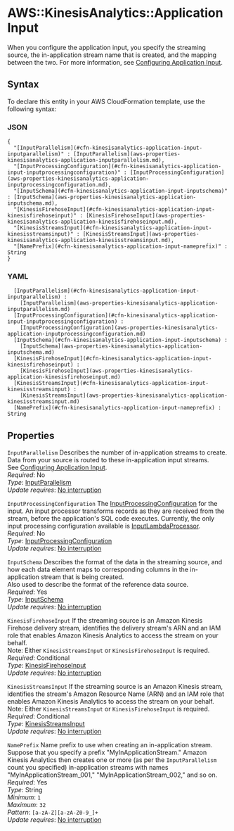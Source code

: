 # AWS::KinesisAnalytics::Application Input<a name="aws-properties-kinesisanalytics-application-input"></a>

When you configure the application input, you specify the streaming source, the in\-application stream name that is created, and the mapping between the two\. For more information, see [Configuring Application Input](https://docs.aws.amazon.com/kinesisanalytics/latest/dev/how-it-works-input.html)\. 

## Syntax<a name="aws-properties-kinesisanalytics-application-input-syntax"></a>

To declare this entity in your AWS CloudFormation template, use the following syntax:

### JSON<a name="aws-properties-kinesisanalytics-application-input-syntax.json"></a>

```
{
  "[InputParallelism](#cfn-kinesisanalytics-application-input-inputparallelism)" : [InputParallelism](aws-properties-kinesisanalytics-application-inputparallelism.md),
  "[InputProcessingConfiguration](#cfn-kinesisanalytics-application-input-inputprocessingconfiguration)" : [InputProcessingConfiguration](aws-properties-kinesisanalytics-application-inputprocessingconfiguration.md),
  "[InputSchema](#cfn-kinesisanalytics-application-input-inputschema)" : [InputSchema](aws-properties-kinesisanalytics-application-inputschema.md),
  "[KinesisFirehoseInput](#cfn-kinesisanalytics-application-input-kinesisfirehoseinput)" : [KinesisFirehoseInput](aws-properties-kinesisanalytics-application-kinesisfirehoseinput.md),
  "[KinesisStreamsInput](#cfn-kinesisanalytics-application-input-kinesisstreamsinput)" : [KinesisStreamsInput](aws-properties-kinesisanalytics-application-kinesisstreamsinput.md),
  "[NamePrefix](#cfn-kinesisanalytics-application-input-nameprefix)" : String
}
```

### YAML<a name="aws-properties-kinesisanalytics-application-input-syntax.yaml"></a>

```
﻿  [InputParallelism](#cfn-kinesisanalytics-application-input-inputparallelism) : 
    [InputParallelism](aws-properties-kinesisanalytics-application-inputparallelism.md)
﻿  [InputProcessingConfiguration](#cfn-kinesisanalytics-application-input-inputprocessingconfiguration) : 
    [InputProcessingConfiguration](aws-properties-kinesisanalytics-application-inputprocessingconfiguration.md)
﻿  [InputSchema](#cfn-kinesisanalytics-application-input-inputschema) : 
    [InputSchema](aws-properties-kinesisanalytics-application-inputschema.md)
﻿  [KinesisFirehoseInput](#cfn-kinesisanalytics-application-input-kinesisfirehoseinput) : 
    [KinesisFirehoseInput](aws-properties-kinesisanalytics-application-kinesisfirehoseinput.md)
﻿  [KinesisStreamsInput](#cfn-kinesisanalytics-application-input-kinesisstreamsinput) : 
    [KinesisStreamsInput](aws-properties-kinesisanalytics-application-kinesisstreamsinput.md)
﻿  [NamePrefix](#cfn-kinesisanalytics-application-input-nameprefix) : String
```

## Properties<a name="aws-properties-kinesisanalytics-application-input-properties"></a>

`InputParallelism`  <a name="cfn-kinesisanalytics-application-input-inputparallelism"></a>
Describes the number of in\-application streams to create\.  
Data from your source is routed to these in\-application input streams\.  
 See [Configuring Application Input](https://docs.aws.amazon.com/kinesisanalytics/latest/dev/how-it-works-input.html)\.  
*Required*: No  
*Type*: [InputParallelism](aws-properties-kinesisanalytics-application-inputparallelism.md)  
*Update requires*: [No interruption](https://docs.aws.amazon.com/AWSCloudFormation/latest/UserGuide/using-cfn-updating-stacks-update-behaviors.html#update-no-interrupt)

`InputProcessingConfiguration`  <a name="cfn-kinesisanalytics-application-input-inputprocessingconfiguration"></a>
The [InputProcessingConfiguration](https://docs.aws.amazon.com/AWSCloudFormation/latest/UserGuide/aws-properties-kinesisanalytics-application-inputprocessingconfiguration.html) for the input\. An input processor transforms records as they are received from the stream, before the application's SQL code executes\. Currently, the only input processing configuration available is [InputLambdaProcessor](https://docs.aws.amazon.com/AWSCloudFormation/latest/UserGuide/aws-properties-kinesisanalytics-application-inputlambdaprocessor.html)\.  
*Required*: No  
*Type*: [InputProcessingConfiguration](aws-properties-kinesisanalytics-application-inputprocessingconfiguration.md)  
*Update requires*: [No interruption](https://docs.aws.amazon.com/AWSCloudFormation/latest/UserGuide/using-cfn-updating-stacks-update-behaviors.html#update-no-interrupt)

`InputSchema`  <a name="cfn-kinesisanalytics-application-input-inputschema"></a>
Describes the format of the data in the streaming source, and how each data element maps to corresponding columns in the in\-application stream that is being created\.  
Also used to describe the format of the reference data source\.  
*Required*: Yes  
*Type*: [InputSchema](aws-properties-kinesisanalytics-application-inputschema.md)  
*Update requires*: [No interruption](https://docs.aws.amazon.com/AWSCloudFormation/latest/UserGuide/using-cfn-updating-stacks-update-behaviors.html#update-no-interrupt)

`KinesisFirehoseInput`  <a name="cfn-kinesisanalytics-application-input-kinesisfirehoseinput"></a>
If the streaming source is an Amazon Kinesis Firehose delivery stream, identifies the delivery stream's ARN and an IAM role that enables Amazon Kinesis Analytics to access the stream on your behalf\.  
Note: Either `KinesisStreamsInput` or `KinesisFirehoseInput` is required\.  
*Required*: Conditional  
*Type*: [KinesisFirehoseInput](aws-properties-kinesisanalytics-application-kinesisfirehoseinput.md)  
*Update requires*: [No interruption](https://docs.aws.amazon.com/AWSCloudFormation/latest/UserGuide/using-cfn-updating-stacks-update-behaviors.html#update-no-interrupt)

`KinesisStreamsInput`  <a name="cfn-kinesisanalytics-application-input-kinesisstreamsinput"></a>
If the streaming source is an Amazon Kinesis stream, identifies the stream's Amazon Resource Name \(ARN\) and an IAM role that enables Amazon Kinesis Analytics to access the stream on your behalf\.  
Note: Either `KinesisStreamsInput` or `KinesisFirehoseInput` is required\.  
*Required*: Conditional  
*Type*: [KinesisStreamsInput](aws-properties-kinesisanalytics-application-kinesisstreamsinput.md)  
*Update requires*: [No interruption](https://docs.aws.amazon.com/AWSCloudFormation/latest/UserGuide/using-cfn-updating-stacks-update-behaviors.html#update-no-interrupt)

`NamePrefix`  <a name="cfn-kinesisanalytics-application-input-nameprefix"></a>
Name prefix to use when creating an in\-application stream\. Suppose that you specify a prefix "MyInApplicationStream\." Amazon Kinesis Analytics then creates one or more \(as per the `InputParallelism` count you specified\) in\-application streams with names "MyInApplicationStream\_001," "MyInApplicationStream\_002," and so on\.   
*Required*: Yes  
*Type*: String  
*Minimum*: `1`  
*Maximum*: `32`  
*Pattern*: `[a-zA-Z][a-zA-Z0-9_]+`  
*Update requires*: [No interruption](https://docs.aws.amazon.com/AWSCloudFormation/latest/UserGuide/using-cfn-updating-stacks-update-behaviors.html#update-no-interrupt)
